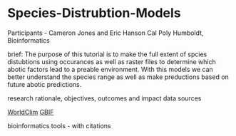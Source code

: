 # Species-Distrubtion-Models


Participants - Cameron Jones and Eric Hanson
Cal Poly Humboldt, Bioinformatics

brief: The purpose of this tutorial is to make the full extent of spcies distubtions using occurances as well as raster files to determine which abotic factors lead to a preable environment. With this models we can better understand the species range as well as make preductions based on future abotic predictions. 

research rationale, objectives, outcomes and impact
data sources

[WorldClim](https://www.worldclim.org/)
[GBIF](https://www.gbif.org/species/8892957)


bioinformatics tools - with citations
